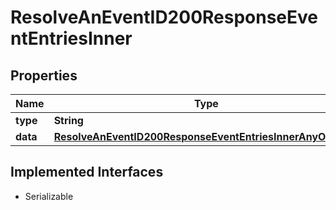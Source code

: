 

# ResolveAnEventID200ResponseEventEntriesInner


## Properties

| Name | Type | Description | Notes |
|------------ | ------------- | ------------- | -------------|
|**type** | **String** |  |  |
|**data** | [**ResolveAnEventID200ResponseEventEntriesInnerAnyOf3Data**](ResolveAnEventID200ResponseEventEntriesInnerAnyOf3Data.md) |  |  |


## Implemented Interfaces

* Serializable


